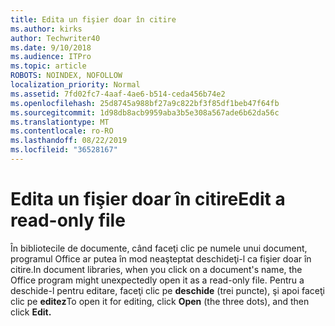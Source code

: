 ```yaml
---
title: Edita un fişier doar în citire
ms.author: kirks
author: Techwriter40
ms.date: 9/10/2018
ms.audience: ITPro
ms.topic: article
ROBOTS: NOINDEX, NOFOLLOW
localization_priority: Normal
ms.assetid: 7fd02fc7-4aaf-4ae6-b514-ceda456b74e2
ms.openlocfilehash: 25d8745a988bf27a9c822bf3f85df1beb47f64fb
ms.sourcegitcommit: 1d98db8acb9959aba3b5e308a567ade6b62da56c
ms.translationtype: MT
ms.contentlocale: ro-RO
ms.lasthandoff: 08/22/2019
ms.locfileid: "36528167"
---
```

# <a name="edit-a-read-only-file"></a><span data-ttu-id="65e56-102">Edita un fişier doar în citire</span><span class="sxs-lookup"><span data-stu-id="65e56-102">Edit a read-only file</span></span>

<span data-ttu-id="65e56-103">În bibliotecile de documente, când faceţi clic pe numele unui document, programul Office ar putea în mod neaşteptat deschideţi-l ca fişier doar în citire.</span><span class="sxs-lookup"><span data-stu-id="65e56-103">In document libraries, when you click on a document's name, the Office program might unexpectedly open it as a read-only file.</span></span> <span data-ttu-id="65e56-104">Pentru a deschide-l pentru editare, faceţi clic pe **deschide** (trei puncte), şi apoi faceţi clic pe **editez**</span><span class="sxs-lookup"><span data-stu-id="65e56-104">To open it for editing, click **Open** (the three dots), and then click **Edit.**</span></span>
  

